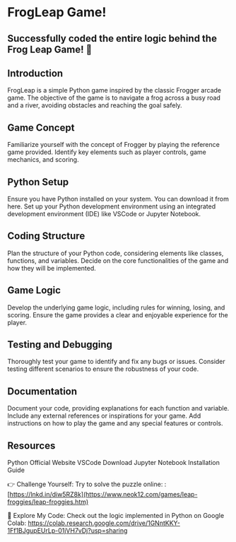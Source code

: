 # FrogLeap Game!

## Successfully coded the entire logic behind the Frog Leap Game! 🚀

## Introduction
FrogLeap is a simple Python game inspired by the classic Frogger arcade game. The objective of the game is to navigate a frog across a busy road and a river, avoiding obstacles and reaching the goal safely.

## Game Concept
Familiarize yourself with the concept of Frogger by playing the reference game provided.
Identify key elements such as player controls, game mechanics, and scoring.

## Python Setup
Ensure you have Python installed on your system. You can download it from here.
Set up your Python development environment using an integrated development environment (IDE) like VSCode or Jupyter Notebook.

## Coding Structure
Plan the structure of your Python code, considering elements like classes, functions, and variables.
Decide on the core functionalities of the game and how they will be implemented.

## Game Logic
Develop the underlying game logic, including rules for winning, losing, and scoring.
Ensure the game provides a clear and enjoyable experience for the player.

## Testing and Debugging
Thoroughly test your game to identify and fix any bugs or issues.
Consider testing different scenarios to ensure the robustness of your code.

## Documentation
Document your code, providing explanations for each function and variable.
Include any external references or inspirations for your game.
Add instructions on how to play the game and any special features or controls.
## Resources
Python Official Website
VSCode Download
Jupyter Notebook Installation Guide

👉 Challenge Yourself:
Try to solve the puzzle online: : [https://lnkd.in/diw5RZ8k](https://www.neok12.com/games/leap-froggies/leap-froggies.htm)

🚀 Explore My Code:
Check out the logic implemented in Python on Google Colab: https://colab.research.google.com/drive/1GNntKKY-1Ff1BJgupEUrLp-01jVH7vDj?usp=sharing
